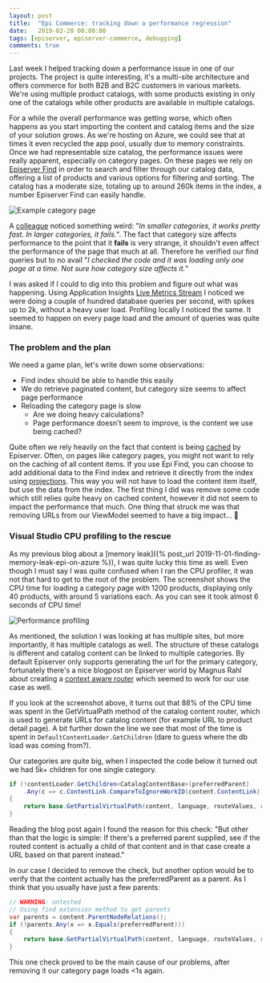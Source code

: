```yaml
---
layout: post
title:  "Epi Commerce: tracking down a performance regression"
date:   2019-02-20 08:00:00
tags: [episerver, episerver-commerce, debugging]
comments: true
---
```


Last week I helped tracking down a performance issue in one of our projects. The project is quite interesting, it's a multi-site architecture and offers commerce for both B2B and B2C customers in various markets. We're using multiple product catalogs, with some products existing in only one of the catalogs while other products are available in multiple catalogs.

For a while the overall performance was getting worse, which often happens as you start importing the content and catalog items and the size of your solution grows. As we're hosting on Azure, we could see that at times it even recycled the app pool, usually due to memory constraints. Once we had representable size catalog, the performance issues were really apparent, especially on category pages. On these pages we rely on [Episerver Find](https://www.episerver.com/products/platform/episerver-find/) in order to search and filter through our catalog data, offering a list of products and various options for filtering and sorting. The catalog has a moderate size, totaling up to around 260k items in the index, a number Episerver Find can easily handle.

<p class="centered-image">
	<img src="/assets/performance/0.category-page.png" alt="Example category page">
</p>

A [colleague](http://marisks.net/) noticed something weird: "*In smaller categories, it works pretty fast. In larger categories, it fails.*". The fact that category size affects performance to the point that it **fails** is very strange, it shouldn't even affect the performance of the page that much at all. Therefore he verified our find queries but to no avail "*I checked the code and it was loading only one page at a time. Not sure how category size affects it.*"

I was asked if I could to dig into this problem and figure out what was happening. Using Application Insights [Live Metrics Stream](https://docs.microsoft.com/en-us/azure/azure-monitor/app/live-stream) I noticed we were doing a couple of hundred database queries per second, with spikes up to 2k, without a heavy user load. Profiling locally I noticed the same. It seemed to happen on every page load and the amount of queries was quite insane.

### The problem and the plan

We need a game plan, let's write down some observations:

- Find index should be able to handle this easily
- We do retrieve paginated content, but category size seems to affect page performance
- Reloading the category page is slow
  - Are we doing heavy calculations?
  - Page performance doesn't seem to improve, is the content we use being cached?

Quite often we rely heavily on the fact that content is being [cached](https://world.episerver.com/documentation/developer-guides/CMS/caching/) by Episerver. Often, on pages like category pages, you might not want to rely on the caching of all content items. If you use Epi Find, you can choose to add additional data to the Find index and retrieve it directly from the index using [projections](https://world.episerver.com/documentation/developer-guides/find/NET-Client-API/searching/Projections/). This way you will not have to load the content item itself, but use the data from the index. The first thing I did was remove some code which still relies quite heavy on cached content, however it did not seem to impact the performance that much. One thing that struck me was that removing URLs from our ViewModel seemed to have a big impact... 🤔

### Visual Studio CPU profiling to the rescue

As my previous blog about a [memory leak]({% post_url 2019-11-01-finding-memory-leak-epi-on-azure %}), I was quite lucky this time as well. Even though I must say I was quite confused when I ran the CPU profiler, it was not that hard to get to the root of the problem. The screenshot shows the CPU time for loading a category page with 1200 products, displaying only 40 products, with around 5 variations each. As you can see it took almost 6 seconds of CPU time!

<p class="centered-image">
	<img src="/assets/performance/1.profiling.png" alt="Performance profiling">
</p>

As mentioned, the solution I was looking at has multiple sites, but more importantly, it has multiple catalogs as well. The structure of these catalogs is different and catalog content can be linked to multiple categories. By default Episerver only supports generating the url for the primary category, fortunately there's a nice blogpost on Episerver world by Magnus Rahl about creating a [context aware router](https://world.episerver.com/blogs/Magnus-Rahl/Dates/2015/3/routing-context-aware-links-in-commerce-catalog/) which seemed to work for our use case as well.

If you look at the screenshot above, it turns out that 88% of the CPU time was spent in the GetVirtualPath method of the catalog content router, which is used to generate URLs for catalog content (for example URL to product detail page). A bit further down the line we see that most of the time is spent in `DefaultContentLoader.GetChildren` (dare to guess where the db load was coming from?).

Our categories are quite big, when I inspected the code below it turned out we had 5k+ children for one single category.

```csharp
if (!contentLoader.GetChildren<CatalogContentBase>(preferredParent)
    .Any(c => c.ContentLink.CompareToIgnoreWorkID(content.ContentLink)))
{
    return base.GetPartialVirtualPath(content, language, routeValues, requestContext);
}
```

Reading the blog post again I found the reason for this check: "But other than that the logic is simple: If there's a preferred parent supplied, see if the routed content is actually a child of that content and in that case create a URL based on that parent instead."

In our case I decided to remove the check, but another option would be to verify that the content actually has the preferredParent as a parent. As I think that you usually have just a few parents:
```csharp
// WARNING: untested
// Using find extension method to get parents
var parents = content.ParentNodeRelations();
if (!parents.Any(x => x.Equals(preferredParent)))
{
    return base.GetPartialVirtualPath(content, language, routeValues, requestContext);
}
```

This one check proved to be the main cause of our problems, after removing it our category page loads <1s again.